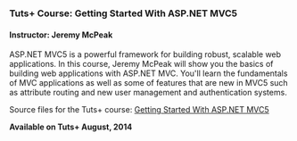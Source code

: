 ### Tuts+ Course: Getting Started With ASP.NET MVC5
#### Instructor: Jeremy McPeak

ASP.NET MVC5 is a powerful framework for building robust, scalable web applications. In this course, Jeremy McPeak will show you the basics of building web applications with ASP.NET MVC. You'll learn the fundamentals of MVC applications as well as some of features that are new in MVC5 such as attribute routing and new user management and authentication systems. 

Source files for the Tuts+ course: [Getting Started With ASP.NET MVC5](https://courses.tutsplus.com/courses/)

**Available on Tuts+ August, 2014**

